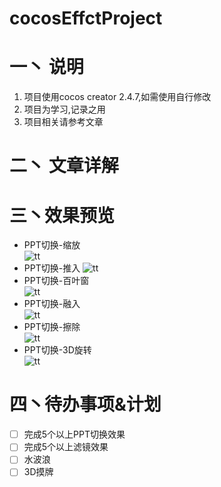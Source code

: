 # cocosEffctProject

# 一丶 说明

1. 项目使用cocos creator 2.4.7,如需使用自行修改
2. 项目为学习,记录之用
3. 项目相关请参考文章

# 二丶 文章详解

# 三丶效果预览

* PPT切换-缩放  
  ![tt](https://github.com/SaltedFish1012/MyMakedownImage/blob/main/gif/1.gif?raw=true)
* PPT切换-推入 
  ![tt](https://github.com/SaltedFish1012/MyMakedownImage/blob/main/gif/2.gif?raw=true)
* PPT切换-百叶窗  
  ![tt](https://github.com/SaltedFish1012/MyMakedownImage/blob/main/gif/3.gif?raw=true)
* PPT切换-融入  
  ![tt](https://github.com/SaltedFish1012/MyMakedownImage/blob/main/gif/4.gif?raw=true)
* PPT切换-擦除  
  ![tt](https://github.com/SaltedFish1012/MyMakedownImage/blob/main/gif/5.gif?raw=true)
* PPT切换-3D旋转  
  ![tt](https://github.com/SaltedFish1012/MyMakedownImage/blob/main/gif/6.gif?raw=true)
# 四丶待办事项&计划

* [ ] 完成5个以上PPT切换效果
* [ ] 完成5个以上滤镜效果
* [ ] 水波浪
* [ ] 3D摸牌
